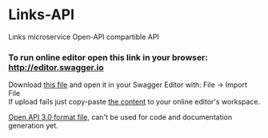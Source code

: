 # Links-API
Links microservice Open-API compartible API 

### To run online editor open this link in your browser: http://editor.swagger.io



Download <a href=https://github.com/Benkoff/Links-API/blob/master/API%20files/swagger.yaml> this file</a> and open it in your Swagger Editor with: File -> Import File </br>
If upload fails just copy-paste <a href=https://github.com/Benkoff/Links-API/blob/master/API%20files/swagger.yaml>the content</a> to your online editor's workspace.

<a href=https://github.com/Benkoff/Links-API/blob/master/API%20files/openapi.yaml>Open API 3.0 format file</a>, can't be used for code and documentation generation yet.
